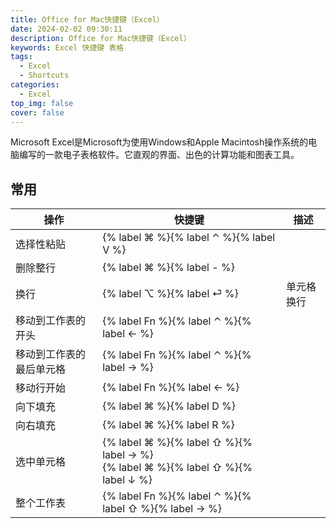 ```yaml
---
title: Office for Mac快捷键（Excel）
date: 2024-02-02 09:30:11
description: Office for Mac快捷键（Excel）
keywords: Excel 快捷键 表格
tags:
  - Excel
  - Shortcuts
categories:
  - Excel
top_img: false
cover: false
---
```


Microsoft Excel是Microsoft为使用Windows和Apple Macintosh操作系统的电脑编写的一款电子表格软件。它直观的界面、出色的计算功能和图表工具。

## 常用

| 操作                     | 快捷键                                                       | 描述       |
| ------------------------ | ------------------------------------------------------------ | ---------- |
| 选择性粘贴               | {% label ⌘ %}{% label ⌃ %}{% label V %}                      |            |
| 删除整行                 | {% label ⌘ %}{% label - %}                                   |            |
| 换行                     | {% label ⌥ %}{% label ⏎ %}                                   | 单元格换行 |
| 移动到工作表的开头       | {% label Fn %}{% label ⌃ %}{% label ← %}                     |            |
| 移动到工作表的最后单元格 | {% label Fn %}{% label ⌃ %}{% label → %}                     |            |
| 移动行开始               | {% label Fn %}{% label ← %}                                  |            |
| 向下填充                 | {% label ⌘ %}{% label D %}                                   |            |
| 向右填充                 | {% label ⌘ %}{% label R %}                                   |            |
| 选中单元格               | {% label ⌘ %}{% label ⇧ %}{% label → %}<br />{% label ⌘ %}{% label ⇧ %}{% label ↓ %} |            |
| 整个工作表               | {% label Fn %}{% label ⌃ %}{% label ⇧ %}{% label → %}        |            |


